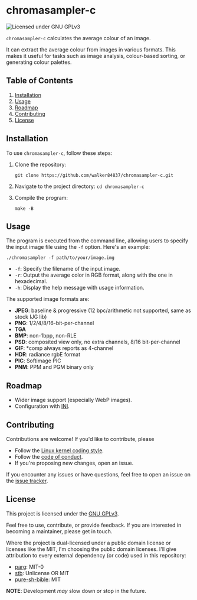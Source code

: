 # chromasampler-c

![Licensed under GNU
GPLv3](https://img.shields.io/badge/license-GNU%20GPLv3-blue.svg)

`chromasampler-c` calculates the average colour of an image.

It can extract the average colour from images in various formats. This makes it
useful for tasks such as image analysis, colour-based sorting, or generating
colour palettes.

## Table of Contents

1.  [Installation](#installation)
2.  [Usage](#usage)
3.  [Roadmap](#roadmap)
4.  [Contributing](#contributing)
5.  [License](#license)

## Installation

To use `chromasampler-c`, follow these steps:

1.  Clone the repository:

    ``` console
    git clone https://github.com/walker84837/chromasampler-c.git
    ```

2.  Navigate to the project directory: `cd chromasampler-c`

3.  Compile the program:

    ``` console
    make -B
    ```

## Usage

The program is executed from the command line, allowing users to specify the
input image file using the `-f` option. Here's an example:

``` console
./chromasampler -f path/to/your/image.img
```

  - `-f`: Specify the filename of the input image.
  - `-r`: Output the average color in RGB format, along with the one in
    hexadecimal.
  - `-h`: Display the help message with usage information.

The supported image formats are:

  - **JPEG**: baseline & progressive (12 bpc/arithmetic not supported, same as
    stock IJG lib)
  - **PNG**: 1/2/4/8/16-bit-per-channel
  - **TGA**
  - **BMP**: non-1bpp, non-RLE
  - **PSD**: composited view only, no extra channels, 8/16 bit-per-channel
  - **GIF**: \*comp always reports as 4-channel
  - **HDR**: radiance rgbE format
  - **PIC**: Softimage PIC
  - **PNM**: PPM and PGM binary only

## Roadmap

  - Wider image support (especially WebP images).
  - Configuration with [INI](https://github.com/clibs/inih).

## Contributing

Contributions are welcome! If you'd like to contribute, please

  - Follow the [Linux kernel coding
    style](https://docs.kernel.org/process/coding-style.html).
  - Follow the [code of conduct](CODE_OF_CONDUCT.md).
  - If you're proposing new changes, open an issue.

If you encounter any issues or have questions, feel free to open an issue on the
[issue tracker](https://github.com/walker84837/chromasampler-c/issues).

## License

This project is licensed under the [GNU GPLv3](LICENSE.md).

Feel free to use, contribute, or provide feedback. If you are interested in
becoming a maintainer, please get in touch.

Where the project is dual-licensed under a public domain license or licenses
like the MIT, I'm choosing the public domain licenses. I'll give attribution to
every external dependency (or code) used in this repository:

  - [parg](https://github.com/jibsen/parg): MIT-0
  - [stb](https://github.com/nothings/stb): Unlicense OR MIT
  - [pure-sh-bible](https://github.com/dylanaraps/pure-sh-bible): MIT

**NOTE**: Development *may* slow down or stop in the future.
